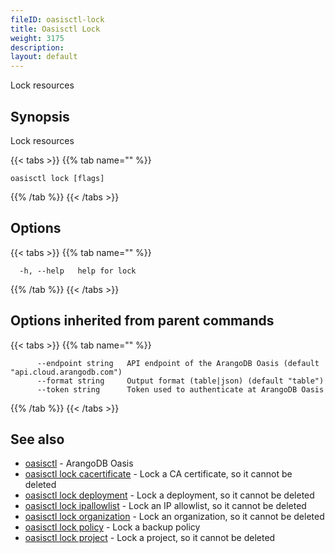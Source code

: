 ```yaml
---
fileID: oasisctl-lock
title: Oasisctl Lock
weight: 3175
description: 
layout: default
---
```

Lock resources

## Synopsis

Lock resources

{{< tabs >}}
{{% tab name="" %}}
```
oasisctl lock [flags]
```
{{% /tab %}}
{{< /tabs >}}

## Options

{{< tabs >}}
{{% tab name="" %}}
```
  -h, --help   help for lock
```
{{% /tab %}}
{{< /tabs >}}

## Options inherited from parent commands

{{< tabs >}}
{{% tab name="" %}}
```
      --endpoint string   API endpoint of the ArangoDB Oasis (default "api.cloud.arangodb.com")
      --format string     Output format (table|json) (default "table")
      --token string      Token used to authenticate at ArangoDB Oasis
```
{{% /tab %}}
{{< /tabs >}}

## See also

* [oasisctl](../oasisctl-options)	 - ArangoDB Oasis
* [oasisctl lock cacertificate](oasisctl-lock-cacertificate)	 - Lock a CA certificate, so it cannot be deleted
* [oasisctl lock deployment](oasisctl-lock-deployment)	 - Lock a deployment, so it cannot be deleted
* [oasisctl lock ipallowlist](oasisctl-lock-ipallowlist)	 - Lock an IP allowlist, so it cannot be deleted
* [oasisctl lock organization](oasisctl-lock-organization)	 - Lock an organization, so it cannot be deleted
* [oasisctl lock policy](oasisctl-lock-policy)	 - Lock a backup policy
* [oasisctl lock project](oasisctl-lock-project)	 - Lock a project, so it cannot be deleted

